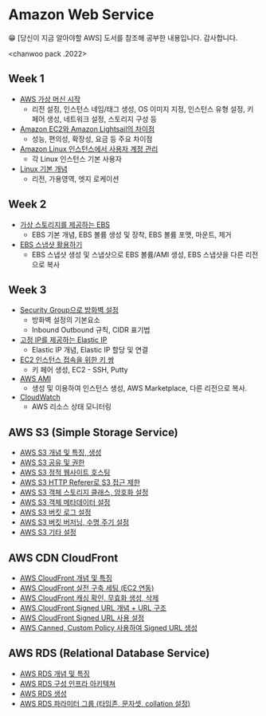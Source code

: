 # Amazon Web Service
<aside>
😁 [당신이 지금 알아야할 AWS] 도서를 참조해 공부한 내용입니다. 감사합니다.
</aside>

<chanwoo pack .2022>

## Week 1

- [AWS 가상 머신 시작](https://github.com/chanW-pack/aws_study/blob/main/Week%201/1_1%20Linux%20%EA%B0%80%EC%83%81%EB%A8%B8%EC%8B%A0%20%EC%8B%9C%EC%9E%91.md)
  - 리전 설정, 인스턴스 네임/태그 생성, OS 이미지 지정, 인스턴스 유형 설정, 키 페어 생성, 네트워크 설정, 스토리지 구성 등 
- [Amazon EC2와 Amazon Lightsail의 차이점](https://github.com/chanW-pack/aws_study/blob/main/Week%201/1_2%20Amazon%20EC2%EC%99%80%20Amazon%20Lightsail%EC%9D%98%20%EC%B0%A8%EC%9D%B4%EC%A0%90.md) 
  - 성능, 편의성, 확장성, 요금 등 주요 차이점
- [Amazon Linux 인스턴스에서 사용자 계정 관리](https://github.com/chanW-pack/aws_study/blob/main/Week%201/1_3%20Amazon%20Linux%20%EC%9D%B8%EC%8A%A4%ED%84%B4%EC%8A%A4%EC%97%90%EC%84%9C%20%EC%82%AC%EC%9A%A9%EC%9E%90%20%EA%B3%84%EC%A0%95%20%EA%B4%80%EB%A6%AC.md)
  - 각 Linux 인스턴스 기본 사용자
- [Linux 기본 개념](https://github.com/chanW-pack/aws_study/blob/main/Week%201/1_4%20AWS%20%EA%B8%B0%EB%B3%B8%EA%B0%9C%EB%85%90.md) 
  - 리전, 가용영역, 엣지 로케이션

## Week 2

- [가상 스토리지를 제공하는 EBS](https://github.com/chanW-pack/aws_study/blob/main/Week%202/2_1%20%EA%B0%80%EC%83%81%20%EC%8A%A4%ED%86%A0%EB%A6%AC%EC%A7%80%EB%A5%BC%20%EC%A0%9C%EA%B3%B5%ED%95%98%EB%8A%94%20EBS.md)
	- EBS 기본 개념, EBS 볼륨 생성 및 장착, EBS 볼륨 포맷, 마운트, 제거
- [EBS 스냅샷 활용하기](https://github.com/chanW-pack/aws_study/blob/main/Week%202/2_2%20EBS%20%EC%8A%A4%EB%83%85%EC%83%B7%20%ED%99%9C%EC%9A%A9%ED%95%98%EA%B8%B0.md)
	- EBS 스냅샷 생성 및 스냅샷으로 EBS 볼륨/AMI 생성, EBS 스냅샷을 다른 리전으로 복사

## Week 3

- [Security Group으로 방화벽 설정](https://github.com/chanW-pack/aws_study/blob/main/Week%203/3_1%20Security%20Group%EC%9C%BC%EB%A1%9C%20%EB%B0%A9%ED%99%94%EB%B2%BD%20%EC%84%A4%EC%A0%95%ED%95%98%EA%B8%B0.md) 
  - 방화벽 설정의 기본요소
  - Inbound Outbound 규칙, CIDR 표기법	
- [고정 IP를 제공하는 Elastic IP](https://github.com/chanW-pack/aws_study/blob/main/Week%203/3_2%20%EA%B3%A0%EC%A0%95%20IP%EB%A5%BC%20%EC%A0%9C%EA%B3%B5%ED%95%98%EB%8A%94%20Elastic%20IP.md)
	- Elastic IP 개념, Elastic IP 할당 및 연결 
- [EC2 인스턴스 접속을 위한 키 쌍](https://github.com/chanW-pack/aws_study/blob/main/Week%203/3_3%20EC2%20%EC%9D%B8%EC%8A%A4%ED%84%B4%EC%8A%A4%20%EC%A0%91%EC%86%8D%EC%9D%84%20%EC%9C%84%ED%95%9C%20%ED%82%A4%20%EC%8C%8D.md)
	- 키 페어 생성, EC2 - SSH, Putty 
- [AWS AMI](https://github.com/chanW-pack/aws_study/blob/main/Week%203/3_4%20AWS%20AMI%20(%EC%83%9D%EC%84%B1%20%EB%B0%8F%20%EC%9D%B4%EC%9A%A9%ED%95%98%EC%97%AC%20%EC%9D%B8%EC%8A%A4%ED%84%B4%EC%8A%A4%20%EC%83%9D%EC%84%B1).md)
	- 생성 및 이용하여 인스턴스 생성, AWS Marketplace, 다른 리전으로 복사.
- [CloudWatch](https://github.com/chanW-pack/aws_study/blob/main/Week%203/3_5%20CloudWatch%20(AWS%20%EB%A6%AC%EC%86%8C%EC%8A%A4%20%EC%83%81%ED%83%9C%20%EB%AA%A8%EB%8B%88%ED%84%B0%EB%A7%81).md)
	- AWS 리소스 상태 모니터링
	
## AWS S3 (Simple Storage Service)
- [AWS S3 개념 및 특징, 생성](https://github.com/chanW-pack/aws_study/blob/main/AWS%20S3/1_%20AWS%20S3(Simple%20Storage%20Service).md)
- [AWS S3 공유 및 권한](https://github.com/chanW-pack/aws_study/blob/main/AWS%20S3/2_%20AWS%20S3%20%EA%B3%B5%EC%9C%A0%20%EB%B0%8F%20%EA%B6%8C%ED%95%9C.md)
- [AWS S3 정적 웹사이트 호스팅](https://github.com/chanW-pack/aws_study/blob/main/AWS%20S3/3_%20AWS%20S3%20%EC%8B%AC%ED%99%94%20(%EC%A0%95%EC%A0%81%20%EC%9B%B9%EC%82%AC%EC%9D%B4%ED%8A%B8%20%ED%98%B8%EC%8A%A4%ED%8C%85).md)
- [AWS S3 HTTP Referer로 S3 접근 제한](https://github.com/chanW-pack/aws_study/blob/main/AWS%20S3/4_%20AWS%20S3%20%EC%8B%AC%ED%99%94%20(HTTP%20Referer%EB%A1%9C%20S3%20%EC%A0%91%EA%B7%BC%20%EC%A0%9C%ED%95%9C).md)
- [AWS S3 객체 스토리지 클래스, 암호화 설정](https://github.com/chanW-pack/aws_study/blob/main/AWS%20S3/5_%20AWS%20S3%20%EA%B0%9D%EC%B2%B4%20%EC%8A%A4%ED%86%A0%EB%A6%AC%EC%A7%80%20%ED%81%B4%EB%9E%98%EC%8A%A4%2C%20%EC%95%94%ED%98%B8%ED%99%94%20%EC%84%A4%EC%A0%95.md)
- [AWS S3 객체 메타데이터 설정](https://github.com/chanW-pack/aws_study/blob/main/AWS%20S3/6_%20AWS%20S3%20%EA%B0%9D%EC%B2%B4%20%EB%A9%94%ED%83%80%EB%8D%B0%EC%9D%B4%ED%84%B0%20%EC%84%A4%EC%A0%95.md)
- [AWS S3 버킷 로그 설정](https://github.com/chanW-pack/aws_study/blob/main/AWS%20S3/7_%20AWS%20S3%20%EB%B2%84%ED%82%B7%20%EB%A1%9C%EA%B7%B8%20%EC%84%A4%EC%A0%95.md)
- [AWS S3 버킷 버저닝, 수명 주기 설정](https://github.com/chanW-pack/aws_study/blob/main/AWS%20S3/8_%20AWS%20S3%20%EB%B2%84%ED%82%B7%20%EB%B2%84%EC%A0%80%EB%8B%9D%2C%20%EC%88%98%EB%AA%85%20%EC%A3%BC%EA%B8%B0%20%EC%84%A4%EC%A0%95.md)
- [AWS S3 기타 설정](https://github.com/chanW-pack/aws_study/blob/main/AWS%20S3/9_%20AWS%20S3%20%EA%B8%B0%ED%83%80%20%EC%84%A4%EC%A0%95.md)

## AWS CDN CloudFront
- [AWS CloudFront 개념 및 특징](https://github.com/chanW-pack/aws_study/blob/main/AWS%20CloudFront/1_%20AWS%20CDN%20CloudFront.md)
- [AWS CloudFront 실전 구축 세팅 (EC2 연동)](https://github.com/chanW-pack/aws_study/blob/main/AWS%20CloudFront/2_%20AWS%20CloudFront%20%EC%8B%A4%EC%A0%84%20%EA%B5%AC%EC%B6%95%20%EC%84%B8%ED%8C%85%20(EC2%20%EC%97%B0%EB%8F%99).md)
- [AWS CloudFront 캐싱 확인, 무효화 생성, 삭제](https://github.com/chanW-pack/aws_study/blob/main/AWS%20CloudFront/3_%20AWS%20CloudFront%20%EC%BA%90%EC%8B%B1%20%ED%99%95%EC%9D%B8%2C%20%EB%AC%B4%ED%9A%A8%ED%99%94%20%EC%83%9D%EC%84%B1%2C%20%EC%82%AD%EC%A0%9C.md)
- [AWS CloudFront Signed URL 개념 + URL 구조](https://github.com/chanW-pack/aws_study/blob/main/AWS%20CloudFront/4_%20AWS%20CloudFront%20Signed%20URL%20%EA%B0%9C%EB%85%90%20%2B%20URL%20%EA%B5%AC%EC%A1%B0.md)
- [AWS CloudFront Signed URL 사용 설정](https://github.com/chanW-pack/aws_study/blob/main/AWS%20CloudFront/5_%20AWS%20CloudFront%20Signed%20URL%20%EC%82%AC%EC%9A%A9%20%EC%84%A4%EC%A0%95.md)
- [AWS Canned, Custom Policy 사용하여 Signed URL 생성](https://github.com/chanW-pack/aws_study/blob/main/AWS%20CloudFront/6_%20AWS%20Canned%2C%20Custom%20Policy%20%EC%82%AC%EC%9A%A9%ED%95%98%EC%97%AC%20Signed%20URL%20%EC%83%9D%EC%84%B1%ED%95%98%EA%B8%B0.md)

## AWS RDS (Relational Database Service)
- [AWS RDS 개념 및 특징](https://github.com/chanW-pack/aws_study/blob/main/AWS%20RDS/1_%20AWS%20RDS%20%EA%B0%9C%EB%85%90.md)
- [AWS RDS 구성 인프라 아키텍쳐](https://github.com/chanW-pack/aws_study/blob/main/AWS%20RDS/2_%20AWS%20RDS%20%EC%95%84%ED%82%A4%ED%85%8D%EC%B3%90.md)
- [AWS RDS 생성](https://github.com/chanW-pack/aws_study/blob/main/AWS%20RDS/3_%20AWS%20RDS%20%EC%83%9D%EC%84%B1.md)
- [AWS RDS 파라미터 그룹 (타임존, 문자셋, collation 설정)](https://github.com/chanW-pack/aws_study/blob/main/AWS%20RDS/4_%20AWS%20RDS%20%ED%8C%8C%EB%9D%BC%EB%AF%B8%ED%84%B0%20%EA%B7%B8%EB%A3%B9%20(%ED%83%80%EC%9E%84%EC%A1%B4%2C%20%EB%AC%B8%EC%9E%90%EC%85%8B%2C%20collation%20%EC%84%A4%EC%A0%95).md)


